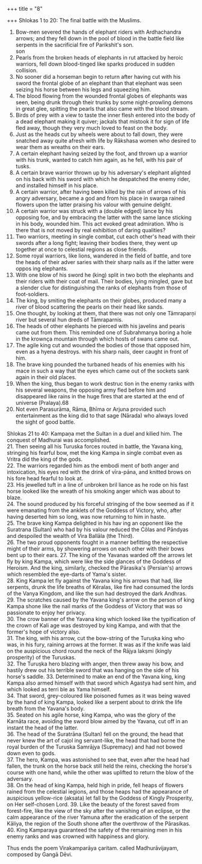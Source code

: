 +++
title = "8"

+++
Shlokas 1 to 20: The final battle with the Muslims.  

1. Bow-men severed the hands of elephant riders with Ardhachandra arrows; and they fell down in the pool of blood in the battle field like serpents in the sacrificial fire of Parikshit's son.  
son
2. Pearls from the broken heads of elephants in rut attacked by heroic warriors, fell down blood-tinged like sparks produced in sudden collision.  
3. No sooner did a horseman begin to return after having cut with his sword the frontal globe of an elephant than that elephant was seen seizing his horse between his legs and squeezing him.  
4. The blood flowing from the wounded frontal globes of elephants was seen, being drunk through their trunks by some night-prowling demons in great glee, spitting the pearls that also came with the blood stream.  
5. Birds of prey with a view to taste the inner flesh entered into the body of a dead elephant making it quiver; jackals that mistook it for sign of life fled away, though they very much loved to feast on the body.  
6. Just as the heads cut by wheels were about to fall down, they were snatched away quite afresh with life by Rākshasa women who desired to wear them as wreaths on their ears.
7. A certain elephant having seized by the foot, and thrown up a warrior with his trunk, wanted to catch him again, as he fell, with his pair of tusks.  
8. A certain brave warrior thrown up by his adversary's elephant alighted on his back with his sword with which he despatched the enemy rider, and installed himself in his place.  
9. A certain warrior, after having been killed by the rain of arrows of his angry adversary, became a god and from his place in swarga rained flowers upon the latter praising his valour with genuine delight.  
10. A certain warrior was struck with a (double edged) lance by his opposing foe, and by embracing the latter with the same lance sticking in his body, wounded him. This act evoked great admiration. Who is there that is not moved by real exhibition of daring qualities?  
11. Two warriors, meeting in single combat, cut each other's head with their swords after a long fight; leaving their bodies there, they went up together at once to celestial regions as close friends.  
12. Some royal warriors, like lions, wandered in the field of battle, and tore the heads of their adver saries with their sharp nails as if the latter were oppos ing elephants.  
13. With one blow of his sword he (king) split in two both the elephants and their riders with their coat of mail. Their bodies, lying mingled, gave but a slender clue for distinguishing the ranks of elephants from those of foot-soldiers.  
14. The king, by smiting the elephants on their globes, produced many a river of blood scattering the pearls on their head like sands.  
15. One thought, by looking at them, that there was not only one Tāmraparņi river but several hun dreds of Tāmraparnis.  
16. The heads of other elephants he pierced with his javelins and pearis came out from them. This reminded one of Subrahmanya boring a hole in the krownça mountain through which hosts of swans came out.  
17. The agile king cut and wounded the bodies of those that opposed him, even as a hyena destroys. with his sharp nails, deer caught in front of him.  
18. The brave king pounded the turbaned heads of his enemies with his mace in such a way that the eyes which came out of the sockets sank again in their old places.  
19. When the king, thus began to work destruc tion in the enemy ranks with his several weapons, the opposing army fled before him and disappeared like rains in the huge fires that are started at the end of universe (Pralaya).68  
20. Not even Parasurāma, Rāma, Bhīma or Arjuna provided such entertainment as the king did to that sage (Nārada) who always loved the sight of good battle.  

Shlokas 21 to 40: Kampaņa met the Sultan in a duel and kilied him. The conquest of Madhurai was accomplished.  
21. Then seeing all his Turuska forces routed in battle, the Yavana king, stringing his fearful bow, met the king Kampa in single combat even as Vritra did the king of the gods.  
22. The warriors regarded him as the embodi ment of both anger and intoxication, his eyes red with the drink of vīra-pāna, and knitted brows on his fore head fearful to look at.  
23. His jewelled tuft in a line of unbroken bril liance as he rode on his fast horse looked like the wreath of his smoking anger which was about to blaze.  
24. The sound produced by his forceful stringing of the bow seemed as if it were emanating from the anklets of the Goddess of Victory, who, after having deserted him so long, was now returning to him in haste.  
25. The brave king Kampa delighted in his hav ing an opponent like the Suratrana (Sultan) who had by his valour reduced the Cõlas and Pāndyas and despoiled the wealth of Vira Ballāla (the Third).  
26. The two proud opponents fought in a manner befitting the respective might of their arms, by showering arrows on each other with their bows bent up to their ears.
27. The king of the Yavanas warded off the arrows let fly by king Kampa, which were like the side glances of the Goddess of Heroism. And the king, similarly, checked the Pārasika's (Persian's) arrows which resembled the eye-darts of Yama's sister.  
28. King Kampa let fly against the Yavana king his arrows that had, like serpents, drunk the life breaths of Këralas, like fire had consumed the lords of the Vanya Kingdom, and like the sun had destroyed the dark Andhras.  
29. The scratches caused by the Yavana king's arrow on the person of king Kampa shone like the nail marks of the Goddess of Victory that was so passionate to enjoy her privacy.  
30. The crow banner of the Yavana king which looked like the typification of the crown of Kali age was destroyed by king Kampa, and with that the former's hope of victory also.  
31. The king, with his arrow, cut the bow-string of the Turuṣka king who was, in his fury, raining arrows at the former. It was as if the knife was laid on the auspicious chord round the neck of the Rājya lakṣmi (kingly prosperity) of the Turuskas.  
32. The Turuṣka hero blazing with anger, then threw away his bow, and hastily drew out his terrible sword that was hanging on the side of his horse's saddle.
33. Determined to make an end of the Yavana king, king Kampa also armed himself with that sword which Agastya had sent him, and which looked as terri ble as Yama himself.  
34. That sword, grey-coloured like poisoned fumes as it was being waved by the hand of king Kampa, looked like a serpent about to drink the life breath from the Yavana's body.  
35. Seated on his agile horse, king Kampa, who was the glory of the Karnāta race, avoiding the sword blow aimed by the Yavana, cut off in an instant the head of the latter.  
36. The head of the Suratrāna (Sultan) fell on the ground, the head that never knew the art of cajol ing servant-like, the head that had borne the royal burden of the Turuska Samrājya (Supremacy) and had not bowed down even to gods.  
37. The hero, Kampa, was astonished to see that, even after the head had fallen, the trunk on the horse back still held the reins, checking the horse's course with one hand, while the other was uplifted to return the blow of the adversary.  
38. On the head of king Kampa, held high in pride, fell heaps of flowers rained from the celestial iegions, and those heaps had the appearance of auspicious yellow-rice (aksata) let fall by the Goddess of Kingly Prosperity, on Her self-chosen Lord.
39. Like the beauty of the forest saved from forest-fire, like the view of the sky after the vanishing of an eclipse, or the calm appearance of the river Yamuna after the eradication of the serpent Kāliya, the region of the South shone after the overthrow of the Pārasikas.  
40. King Kamparaya guaranteed the safety of the remaining men in his enemy ranks and was crowned with happiness and glory.  

Thus ends the poem Virakamparāya çaritam. called Madhurāvijayam, composed by Gangā Dēvi.